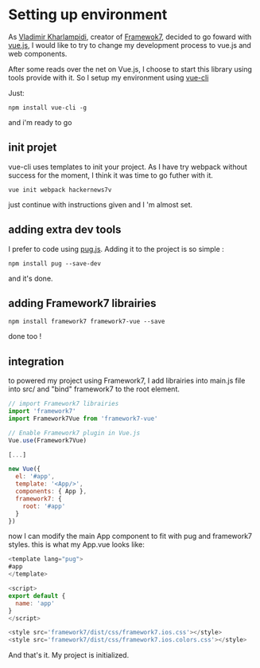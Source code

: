 # Setting up environment

As [Vladimir Kharlampidi](https://github.com/nolimits4web), creator of [Framewok7](http://framework7.io), decided to go foward with [vue.js](http://vuejs.org), I would like to try to change my development process to vue.js and web components.

After some reads over the net on Vue.js, I choose to start this library using tools provide with it. So I setup my environment using [vue-cli](https://github.com/vuejs/vue-cli)

Just:

    npm install vue-cli -g

and i'm ready to go

## init projet

vue-cli uses templates to init your project. As I have try webpack without success for the moment, I think it was time to go futher with it.

    vue init webpack hackernews7v

just continue with instructions given and I 'm almost set.

## adding extra dev tools

I prefer to code using [pug.js](http://pugjs.org). Adding it to the project is so simple :

    npm install pug --save-dev

and it's done.

## adding Framework7 librairies

`npm install framework7 framework7-vue --save`

done too !

## integration

to powered my project using Framework7, I add librairies into main.js file into src/ and "bind" framework7 to the root element.

```javascript
// import Framework7 librairies
import 'framework7'
import Framework7Vue from 'framework7-vue'

// Enable Framework7 plugin in Vue.js
Vue.use(Framework7Vue)

[...]

new Vue({
  el: '#app',
  template: '<App/>',
  components: { App },
  framework7: {
    root: '#app'
  }
})
```

now I can modify the main App component to fit with pug and framework7 styles. this is what my App.vue looks like:

```javascript
<template lang="pug">
#app
</template>

<script>
export default {
  name: 'app'
}
</script>

<style src='framework7/dist/css/framework7.ios.css'></style>
<style src='framework7/dist/css/framework7.ios.colors.css'></style>
```

And that's it. My project is initialized.